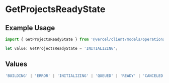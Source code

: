 # GetProjectsReadyState

## Example Usage

```typescript
import { GetProjectsReadyState } from '@vercel/client/models/operations';

let value: GetProjectsReadyState = 'INITIALIZING';
```

## Values

```typescript
'BUILDING' | 'ERROR' | 'INITIALIZING' | 'QUEUED' | 'READY' | 'CANCELED';
```
